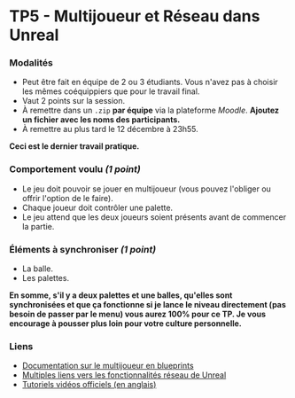 # TP5 - Multijoueur et Réseau dans Unreal

### Modalités

 * Peut être fait en équipe de 2 ou 3 étudiants. Vous n'avez pas à choisir les mêmes coéquippiers que pour le travail final.
 * Vaut 2 points sur la session.
 * À remettre dans un `.zip` **par équipe** via la plateforme _Moodle_. **Ajoutez un fichier avec les noms des participants.**
 * À remettre au plus tard le 12 décembre à 23h55.

**Ceci est le dernier travail pratique.**


### Comportement voulu _(1 point)_

 * Le jeu doit pouvoir se jouer en multijoueur (vous pouvez l'obliger ou offrir l'option de le faire).
 * Chaque joueur doit contrôler une palette.
 * Le jeu attend que les deux joueurs soient présents avant de commencer la partie.
 
### Éléments à synchroniser _(1 point)_

 * La balle.
 * Les palettes.
 
 **En somme, s'il y a deux palettes et une balles, qu'elles sont synchronisées et que ça fonctionne si je lance le niveau directement (pas besoin de passer par le menu) vous aurez 100% pour ce TP. Je vous encourage à pousser plus loin pour votre culture personnelle.**
 
### Liens
 
 * [Documentation sur le multijoueur en blueprints](https://docs.unrealengine.com/en-us/Gameplay/Networking/Blueprints)
 * [Multiples liens vers les fonctionnalités réseau de Unreal](https://docs.unrealengine.com/en-us/Gameplay/Networking)
 * [Tutoriels vidéos officiels (en anglais)](https://www.youtube.com/watch?v=TbaOyvWfJE0&list=PLZlv_N0_O1gYwhBTjNLSFPRiBpwe5sTwc&index=1)
